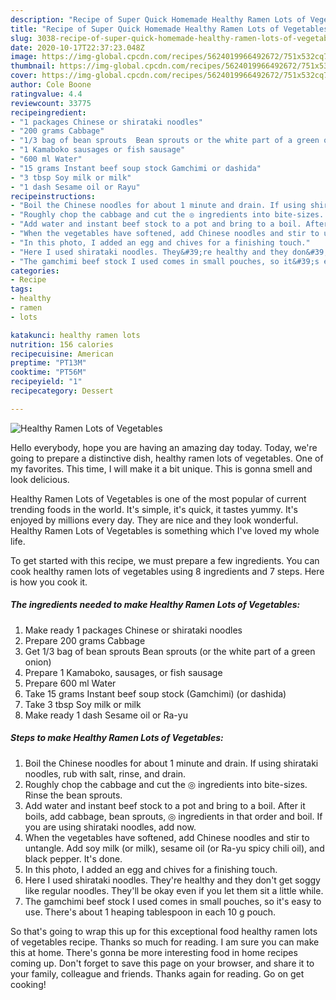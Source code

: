 ```yaml
---
description: "Recipe of Super Quick Homemade Healthy Ramen Lots of Vegetables"
title: "Recipe of Super Quick Homemade Healthy Ramen Lots of Vegetables"
slug: 3038-recipe-of-super-quick-homemade-healthy-ramen-lots-of-vegetables
date: 2020-10-17T22:37:23.048Z
image: https://img-global.cpcdn.com/recipes/5624019966492672/751x532cq70/healthy-ramen-lots-of-vegetables-recipe-main-photo.jpg
thumbnail: https://img-global.cpcdn.com/recipes/5624019966492672/751x532cq70/healthy-ramen-lots-of-vegetables-recipe-main-photo.jpg
cover: https://img-global.cpcdn.com/recipes/5624019966492672/751x532cq70/healthy-ramen-lots-of-vegetables-recipe-main-photo.jpg
author: Cole Boone
ratingvalue: 4.4
reviewcount: 33775
recipeingredient:
- "1 packages Chinese or shirataki noodles"
- "200 grams Cabbage"
- "1/3 bag of bean sprouts  Bean sprouts or the white part of a green onion"
- "1 Kamaboko sausages or fish sausage"
- "600 ml Water"
- "15 grams Instant beef soup stock Gamchimi or dashida"
- "3 tbsp Soy milk or milk"
- "1 dash Sesame oil or Rayu"
recipeinstructions:
- "Boil the Chinese noodles for about 1 minute and drain. If using shirataki noodles, rub with salt, rinse, and drain."
- "Roughly chop the cabbage and cut the ◎ ingredients into bite-sizes. Rinse the bean sprouts."
- "Add water and instant beef stock to a pot and bring to a boil. After it boils, add cabbage, bean sprouts, ◎ ingredients in that order and boil. If you are using shirataki noodles, add now."
- "When the vegetables have softened, add Chinese noodles and stir to untangle. Add soy milk (or milk), sesame oil (or Ra-yu spicy chili oil), and black pepper. It&#39;s done."
- "In this photo, I added an egg and chives for a finishing touch."
- "Here I used shirataki noodles. They&#39;re healthy and they don&#39;t get soggy like regular noodles. They&#39;ll be okay even if you let them sit a little while."
- "The gamchimi beef stock I used comes in small pouches, so it&#39;s easy to use. There&#39;s about 1 heaping tablespoon in each 10 g pouch."
categories:
- Recipe
tags:
- healthy
- ramen
- lots

katakunci: healthy ramen lots 
nutrition: 156 calories
recipecuisine: American
preptime: "PT13M"
cooktime: "PT56M"
recipeyield: "1"
recipecategory: Dessert

---
```



![Healthy Ramen Lots of Vegetables](https://img-global.cpcdn.com/recipes/5624019966492672/751x532cq70/healthy-ramen-lots-of-vegetables-recipe-main-photo.jpg)

Hello everybody, hope you are having an amazing day today. Today, we're going to prepare a distinctive dish, healthy ramen lots of vegetables. One of my favorites. This time, I will make it a bit unique. This is gonna smell and look delicious.



Healthy Ramen Lots of Vegetables is one of the most popular of current trending foods in the world. It's simple, it's quick, it tastes yummy. It's enjoyed by millions every day. They are nice and they look wonderful. Healthy Ramen Lots of Vegetables is something which I've loved my whole life.


To get started with this recipe, we must prepare a few ingredients. You can cook healthy ramen lots of vegetables using 8 ingredients and 7 steps. Here is how you cook it.

<!--inarticleads1-->

##### The ingredients needed to make Healthy Ramen Lots of Vegetables:

1. Make ready 1 packages Chinese or shirataki noodles
1. Prepare 200 grams Cabbage
1. Get 1/3 bag of bean sprouts  Bean sprouts (or the white part of a green onion)
1. Prepare 1 Kamaboko, sausages, or fish sausage
1. Prepare 600 ml Water
1. Take 15 grams Instant beef soup stock (Gamchimi) (or dashida)
1. Take 3 tbsp Soy milk or milk
1. Make ready 1 dash Sesame oil or Ra-yu




<!--inarticleads2-->

##### Steps to make Healthy Ramen Lots of Vegetables:

1. Boil the Chinese noodles for about 1 minute and drain. If using shirataki noodles, rub with salt, rinse, and drain.
1. Roughly chop the cabbage and cut the ◎ ingredients into bite-sizes. Rinse the bean sprouts.
1. Add water and instant beef stock to a pot and bring to a boil. After it boils, add cabbage, bean sprouts, ◎ ingredients in that order and boil. If you are using shirataki noodles, add now.
1. When the vegetables have softened, add Chinese noodles and stir to untangle. Add soy milk (or milk), sesame oil (or Ra-yu spicy chili oil), and black pepper. It&#39;s done.
1. In this photo, I added an egg and chives for a finishing touch.
1. Here I used shirataki noodles. They&#39;re healthy and they don&#39;t get soggy like regular noodles. They&#39;ll be okay even if you let them sit a little while.
1. The gamchimi beef stock I used comes in small pouches, so it&#39;s easy to use. There&#39;s about 1 heaping tablespoon in each 10 g pouch.




So that's going to wrap this up for this exceptional food healthy ramen lots of vegetables recipe. Thanks so much for reading. I am sure you can make this at home. There's gonna be more interesting food in home recipes coming up. Don't forget to save this page on your browser, and share it to your family, colleague and friends. Thanks again for reading. Go on get cooking!
